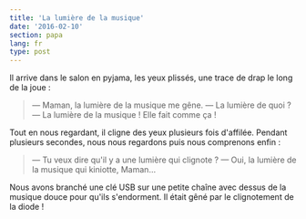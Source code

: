 ```yaml
---
title: 'La lumière de la musique'
date: '2016-02-10'
section: papa
lang: fr
type: post
---
```


Il arrive dans le salon en pyjama, les yeux plissés, une trace de drap le long de la joue :

> — Maman, la lumière de la musique me gêne.
> — La lumière de quoi ?
> — La lumière de la musique ! Elle fait comme ça !

Tout en nous regardant, il cligne des yeux plusieurs fois d'affilée. Pendant plusieurs secondes, nous nous regardons puis nous comprenons enfin :

> — Tu veux dire qu'il y a une lumière qui clignote ?
> — Oui, la lumière de la musique qui kiniotte, Maman…

Nous avons branché une clé USB sur une petite chaîne avec dessus de la musique douce pour qu'ils s'endorment. Il était gêné par le clignotement de la diode !
